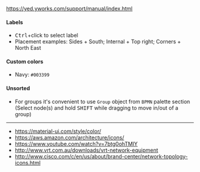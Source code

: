 https://yed.yworks.com/support/manual/index.html
#### Labels

* <kbd>Ctrl</kbd>+click to select label
* Placement examples: Sides + South; Internal + Top right; Corners + North East

#### Custom colors
* Navy: `#003399`

#### Unsorted
* For groups it's convenient to use `Group` object from `BPMN` palette section (Select node(s) and hold <kbd>SHIFT</kbd> while dragging to move in/out of a group)

----
* https://material-ui.com/style/color/
* https://aws.amazon.com/architecture/icons/
* https://www.youtube.com/watch?v=7btg0ohTMIY
* http://www.vrt.com.au/downloads/vrt-network-equipment
* http://www.cisco.com/c/en/us/about/brand-center/network-topology-icons.html
